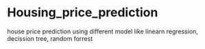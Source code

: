 # Housing_price_prediction
house price prediction using different model like linearn regression, decission tree, random forrest
